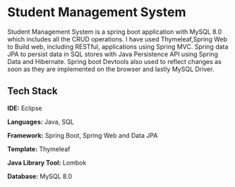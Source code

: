 # Student Management System

Student Management System is a spring boot application with MySQL 8.0 which includes all the CRUD operations. I have used Thymeleaf,Spring Web to Build web, including RESTful, applications using Spring MVC. Spring data JPA to persist data in SQL stores with Java Persistence API using Spring Data and Hibernate. Spring boot Devtools also used to reflect changes as soon as they are implemented on the browser and lastly MySQL Driver.

## Tech Stack

**IDE:** Eclipse

**Languages:** Java, SQL

**Framework:** Spring Boot, Spring Web and Data JPA 

**Template:**  Thymeleaf

**Java Library Tool:**  Lombok

**Database:** MySQL 8.0
